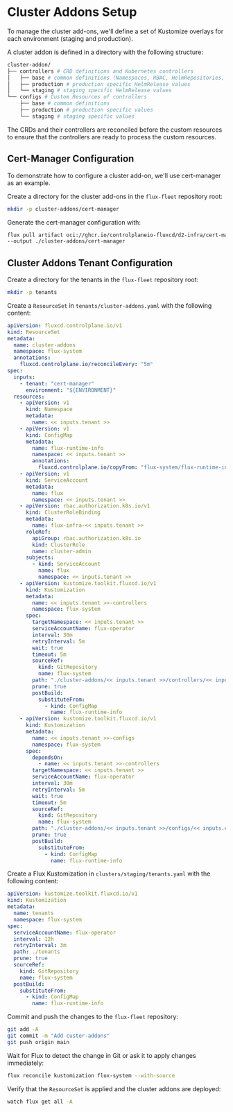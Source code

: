 # Cluster Addons Setup

To manage the cluster add-ons, we'll define a set of Kustomize overlays for each
environment (staging and production).

A cluster addon is defined in a directory with the following structure:

```sh
cluster-addon/
├── controllers # CRD definitions and Kubernetes controllers
│   ├── base # common definitions (Namespaces, RBAC, HelmRepositories, HelmReleases)
│   ├── production # production specific HelmRelease values
│   └── staging # staging specific HelmRelease values
└── configs # Custom Resources of controllers
    ├── base # common definitions
    ├── production # production specific values
    └── staging # staging specific values
```

The CRDs and their controllers are reconciled before the custom resources to ensure that the
controllers are ready to process the custom resources.

## Cert-Manager Configuration

To demonstrate how to configure a cluster add-on, we'll use cert-manager as an example.

Create a directory for the cluster add-ons in the `flux-fleet` repository root:

```sh
mkdir -p cluster-addons/cert-manager
```

Generate the cert-manager configuration with:

```sh
flux pull artifact oci://ghcr.io/controlplaneio-fluxcd/d2-infra/cert-manager \
--output ./cluster-addons/cert-manager
```

## Cluster Addons Tenant Configuration

Create a directory for the tenants in the `flux-fleet` repository root:

```sh
mkdir -p tenants
```

Create a `ResourceSet` in `tenants/cluster-addons.yaml` with the following content:

```yaml
apiVersion: fluxcd.controlplane.io/v1
kind: ResourceSet
metadata:
  name: cluster-addons
  namespace: flux-system
  annotations:
    fluxcd.controlplane.io/reconcileEvery: "5m"
spec:
  inputs:
    - tenant: "cert-manager"
      environment: "${ENVIRONMENT}"
  resources:
    - apiVersion: v1
      kind: Namespace
      metadata:
        name: << inputs.tenant >>
    - apiVersion: v1
      kind: ConfigMap
      metadata:
        name: flux-runtime-info
        namespace: << inputs.tenant >>
        annotations:
          fluxcd.controlplane.io/copyFrom: "flux-system/flux-runtime-info"
    - apiVersion: v1
      kind: ServiceAccount
      metadata:
        name: flux
        namespace: << inputs.tenant >>
    - apiVersion: rbac.authorization.k8s.io/v1
      kind: ClusterRoleBinding
      metadata:
        name: flux-infra-<< inputs.tenant >>
      roleRef:
        apiGroup: rbac.authorization.k8s.io
        kind: ClusterRole
        name: cluster-admin
      subjects:
        - kind: ServiceAccount
          name: flux
          namespace: << inputs.tenant >>
    - apiVersion: kustomize.toolkit.fluxcd.io/v1
      kind: Kustomization
      metadata:
        name: << inputs.tenant >>-controllers
        namespace: flux-system
      spec:
        targetNamespace: << inputs.tenant >>
        serviceAccountName: flux-operator
        interval: 30m
        retryInterval: 5m
        wait: true
        timeout: 5m
        sourceRef:
          kind: GitRepository
          name: flux-system
        path: "./cluster-addons/<< inputs.tenant >>/controllers/<< inputs.environment >>"
        prune: true
        postBuild:
          substituteFrom:
            - kind: ConfigMap
              name: flux-runtime-info
    - apiVersion: kustomize.toolkit.fluxcd.io/v1
      kind: Kustomization
      metadata:
        name: << inputs.tenant >>-configs
        namespace: flux-system
      spec:
        dependsOn:
          - name: << inputs.tenant >>-controllers
        targetNamespace: << inputs.tenant >>
        serviceAccountName: flux-operator
        interval: 30m
        retryInterval: 5m
        wait: true
        timeout: 5m
        sourceRef:
          kind: GitRepository
          name: flux-system
        path: "./cluster-addons/<< inputs.tenant >>/configs/<< inputs.environment >>"
        prune: true
        postBuild:
          substituteFrom:
            - kind: ConfigMap
              name: flux-runtime-info
```

Create a Flux Kustomization in `clusters/staging/tenants.yaml` with the following content:

```yaml
apiVersion: kustomize.toolkit.fluxcd.io/v1
kind: Kustomization
metadata:
  name: tenants
  namespace: flux-system
spec:
  serviceAccountName: flux-operator
  interval: 12h
  retryInterval: 3m
  path: ./tenants
  prune: true
  sourceRef:
    kind: GitRepository
    name: flux-system
  postBuild:
    substituteFrom:
      - kind: ConfigMap
        name: flux-runtime-info
```

Commit and push the changes to the `flux-fleet` repository:

```sh
git add -A
git commit -m "Add custer-addons"
git push origin main
```

Wait for Flux to detect the change in Git or ask it to apply changes immediately:

```sh
flux reconcile kustomization flux-system --with-source
```

Verify that the `ResourceSet` is applied and the cluster addons are deployed:

```sh
watch flux get all -A
```
